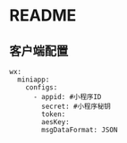 # README
## 客户端配置
```
wx:
  miniapp:
    configs:
      - appid: #小程序ID
        secret: #小程序秘钥
        token:
        aesKey:
        msgDataFormat: JSON
```
